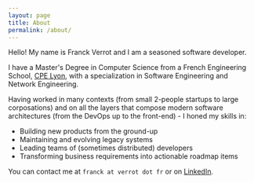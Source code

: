 ```yaml
---
layout: page
title: About
permalink: /about/
---
```


Hello! My name is Franck Verrot and I am a seasoned software developer.

I have a Master's Degree in Computer Science from a French Engineering School, [CPE Lyon](http://www.cpe.fr), with a specialization in Software Engineering and Network Engineering.

Having worked in many contexts (from small 2-people startups to large corposations) and on all the layers that compose modern software architectures (from the DevOps up to the front-end) - I honed my skills in:

* Building new products from the ground-up
* Maintaining and evolving legacy systems
* Leading teams of (sometimes distributed) developers
* Transforming business requirements into actionable roadmap items

You can contact me at `franck at verrot dot fr` or on [LinkedIn](https://www.linkedin.com/in/franckverrot).
